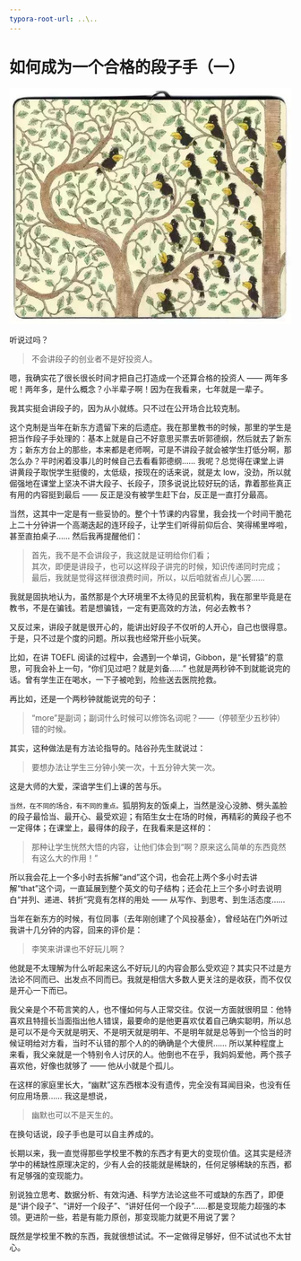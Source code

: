 ```yaml
---
typora-root-url: ..\..
---
```


# 如何成为一个合格的段子手（一）
![](/images/xiaolai/story/start.jpg)

听说过吗？

> 不会讲段子的创业者不是好投资人。

嗯，我确实花了很长很长时间才把自己打造成一个还算合格的投资人 —— 两年多呢！两年多，是什么概念？小半辈子啊！因为在我看来，七年就是一辈子。

我其实挺会讲段子的，因为从小就练。只不过在公开场合比较克制。

这个克制是当年在新东方遗留下来的后遗症。我在那里教书的时候，那里的学生是把当作段子手处理的：基本上就是自己不好意思买票去听郭德纲，然后就去了新东方；新东方台上的那些，本来都是老师啊，可是不讲段子就会被学生打低分啊，那怎么办？平时闲着没事儿的时候自己去看看郭德纲…… 我呢？总觉得在课堂上讲讲黄段子取悦学生挺傻的，太低级，按现在的话来说，就是太 low，没劲，所以就倔强地在课堂上坚决不讲大段子、长段子，顶多说说比较好玩的话，靠着那些真正有用的内容挺到最后 —— 反正是没有被学生赶下台，反正是一直打分最高。

当然，这其中一定是有一些妥协的。整个十节课的内容里，我会找一个时间干脆花上二十分钟讲一个高潮迭起的连环段子，让学生们听得前仰后合、笑得稀里哗啦，甚至直拍桌子…… 然后我再提醒他们：

> 首先，我不是不会讲段子，我这就是证明给你们看；  
> 其次，即便是讲段子，也可以这样段子讲完的时候，知识传递同时完成；  
> 最后，我就是觉得这样很浪费时间，所以，以后咱就省点儿心罢……  

我就是固执地认为，虽然那是个大环境里不太待见的民营机构，我在那里毕竟是在教书，不是在骗钱。若是想骗钱，一定有更高效的方法，何必去教书？

又反过来，讲段子就是很开心的，能讲出好段子不仅听的人开心，自己也很得意。于是，只不过是个度的问题。所以我也经常开些小玩笑。

比如，在讲 TOEFL 阅读的过程中，会遇到一个单词，Gibbon，是“长臂猿”的意思，可我会补上一句，“你们见过吧？就是刘备……” 也就是两秒钟不到就能说完的话。曾有学生正在喝水，一下子被呛到，险些送去医院抢救。

再比如，还是一个两秒钟就能说完的句子：

> “more”是副词；副词什么时候可以修饰名词呢？——（停顿至少五秒钟）错的时候。

其实，这种做法是有方法论指导的。陆谷孙先生就说过：

> 要想办法让学生三分钟小笑一次，十五分钟大笑一次。

这是大师的大爱，深谙学生们上课的苦与乐。

`当然，在不同的场合，有不同的重点。`狐朋狗友的饭桌上，当然是没心没肺、劈头盖脸的段子最恰当、最开心、最受欢迎；有陌生女士在场的时候，再精彩的黄段子也不一定得体；在课堂上，最得体的段子，在我看来是这样的：

> 那种让学生恍然大悟的内容，让他们体会到“啊？原来这么简单的东西竟然有这么大的作用！”

所以我会花上一个多小时去拆解“and”这个词，也会花上两个多小时去讲解“that”这个词，一直延展到整个英文的句子结构；还会花上三个多小时去说明白“并列、递进、转折”究竟有怎样的用处 —— 从写作、到思考、到生活态度……

当年在新东方的时候，有位同事（去年刚创建了个风投基金），曾经站在门外听过我讲十几分钟的内容，回来的评价是：

> 李笑来讲课也不好玩儿啊？

他就是不太理解为什么听起来这么不好玩儿的内容会那么受欢迎？其实只不过是方法论不同而已、出发点不同而已。我就是相信大多数人更关注的是收获，而不仅仅是开心一下而已。

我父亲是个不苟言笑的人，也不懂如何与人正常交往。仅说一方面就很明显：他特喜欢且特擅长当面指出他人错误，最要命的是他更喜欢仗着自己确实聪明，所以总是可以不是今天就是明天、不是明天就是明年、不是明年就是总等到一个恰当的时候证明给对方看，当时不认错的那个人的的确确是个大傻屄…… 所以某种程度上来看，我父亲就是一个特别令人讨厌的人。他倒也不在乎，我妈妈爱他，两个孩子喜欢他，好像也就够了 —— 他从小就是个孤儿。

在这样的家庭里长大，“幽默”这东西根本没有遗传，完全没有耳闻目染，也没有任何应用场景…… 我这是想说，

> 幽默也可以不是天生的。

在换句话说，段子手也是可以自主养成的。

长期以来，我一直觉得那些学校里不教的东西才有更大的变现价值。这其实是经济学中的稀缺性原理决定的，少有人会的技能就是稀缺的，任何足够稀缺的东西，都有足够强的变现能力。

别说独立思考、数据分析、有效沟通、科学方法论这些不可或缺的东西了，即便是“讲个段子”、“讲好一个段子”、“讲好任何一个段子”……都是变现能力超强的本领。更进阶一些，若是有能力原创，那变现能力就更不用说了罢？

既然是学校里不教的东西，我就很想试试。不一定做得足够好，但不试试也不太甘心。
